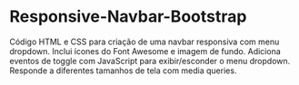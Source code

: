 # Responsive-Navbar-Bootstrap
Código HTML e CSS para criação de uma navbar responsiva com menu dropdown. Inclui ícones do Font Awesome e imagem de fundo. Adiciona eventos de toggle com JavaScript para exibir/esconder o menu dropdown. Responde a diferentes tamanhos de tela com media queries.
